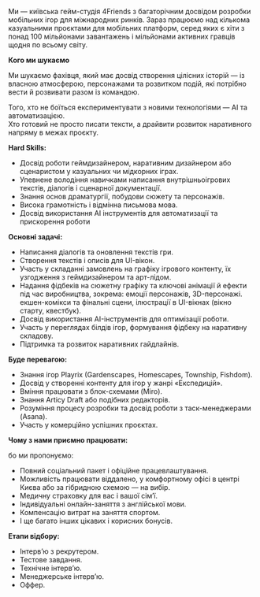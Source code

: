 Ми — київська гейм-студія 4Friends з багаторічним досвідом розробки мобільних
ігор для міжнародних ринків. Зараз працюємо над кількома казуальними проєктами
для мобільних платформ, серед яких є хіти з понад 100 мільйонами завантажень і
мільйонами активних гравців щодня по всьому світу.

**Кого ми шукаємо**

Ми шукаємо фахівця, який має досвід створення цілісних історій — із власною
атмосферою, персонажами та розвитком подій, які потрібно вести й розвивати
разом із командою.

Того, хто не боїться експериментувати з новими технологіями — AI та
автоматизацією.  
Хто готовий не просто писати тексти, а драйвити розвиток наративного напряму в
межах проєкту.

**Hard Skills:**

  * Досвід роботи геймдизайнером, наративним дизайнером або сценаристом у казуальних чи мідкорних іграх.
  * Упевнене володіння навичками написання внутрішньоігрових текстів, діалогів і сценарної документації.
  * Знання основ драматургії, побудови сюжету та персонажів.
  * Висока грамотність і відмінна письмова мова.
  * Досвід використання AI інструментів для автоматизації та прискорення роботи

**Основні задачі:**

  * Написання діалогів та оновлення текстів гри.
  * Створення текстів і описів для UI-вікон.
  * Участь у складанні замовлень на графіку ігрового контенту, їх узгодження з геймдизайнером та арт-лідом.
  * Надання фідбеків на сюжетну графіку та ключові анімації й ефекти під час виробництва, зокрема: емоції персонажів, 3D-персонажі. екшен-комікси та фінальні сцени, ілюстрації в UI-вікнах (вікно старту, квестбук).
  * Досвід використання AI-інструментів для оптимізації роботи.
  * Участь у переглядах білдів ігор, формування фідбеку на наративну складову.
  * Підтримка та розвиток наративних гайдлайнів.

**Буде перевагою:**

  * Знання ігор Playrix (Gardenscapes, Homescapes, Township, Fishdom).
  * Досвід у створенні контенту для ігор у жанрі «Експедицій».
  * Вміння працювати з блок-схемами (Miro).
  * Знання Articy Draft або подібних редакторів.
  * Розуміння процесу розробки та досвід роботи з таск-менеджерами (Asana).
  * Участь у комерційно успішних проєктах.

**Чому з нами приємно працювати:**

бо ми пропонуємо:

  * Повний соціальний пакет і офіційне працевлаштування.
  * Можливість працювати віддалено, у комфортному офісі в центрі Києва або за гібридною схемою — на вибір.
  * Медичну страховку для вас і вашої сім’ї.
  * Індивідуальні онлайн-заняття з англійської мови.
  * Компенсацію витрат на заняття спортом.
  * І ще багато інших цікавих і корисних бонусів.

**Етапи відбору:**

  * Інтерв’ю з рекрутером.
  * Тестове завдання.
  * Технічне інтерв’ю.
  * Менеджерське інтерв’ю.
  * Оффер.